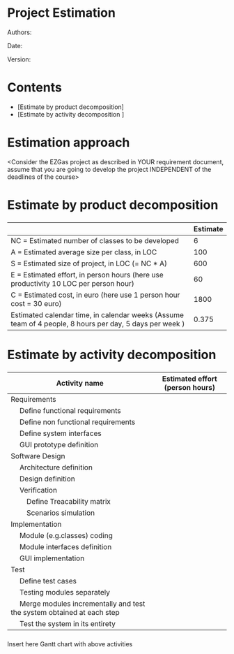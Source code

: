 # Project Estimation  

Authors:

Date:

Version:

# Contents



- [Estimate by product decomposition]
- [Estimate by activity decomposition ]



# Estimation approach

<Consider the EZGas  project as described in YOUR requirement document, assume that you are going to develop the project INDEPENDENT of the deadlines of the course>

# Estimate by product decomposition



### 

|             | Estimate                        |             
| ----------- | ------------------------------- |  
| NC =  Estimated number of classes to be developed   | 6                            |             
|  A = Estimated average size per class, in LOC       | 100                           | 
| S = Estimated size of project, in LOC (= NC * A) | 600 |
| E = Estimated effort, in person hours (here use productivity 10 LOC per person hour)  | 60                                     |   
| C = Estimated cost, in euro (here use 1 person hour cost = 30 euro) | 1800 | 
| Estimated calendar time, in calendar weeks (Assume team of 4 people, 8 hours per day, 5 days per week ) | 0.375                   |               


# Estimate by activity decomposition



### 

|         Activity name    | Estimated effort (person hours)   |             
| ----------- | ------------------------------- | 
|Requirements | |
|&emsp; Define functional requirements | |
|&emsp; Define non functional requirements | |
|&emsp; Define system interfaces | |
|&emsp; GUI prototype definition | |
|Software Design | |
|&emsp; Architecture definition | |
|&emsp; Design definition | |
|&emsp; Verification | |
|&emsp;&emsp; Define Treacability matrix | |
|&emsp;&emsp; Scenarios simulation | |
|Implementation | |
|&emsp; Module (e.g.classes) coding| |
|&emsp; Module interfaces definition | |
|&emsp; GUI implementation | |
|Test | |
|&emsp; Define test cases | |
|&emsp; Testing modules separately | |
|&emsp; Merge modules incrementally and test the system obtained at each step| |
|&emsp; Test the system in its entirety | |


###
Insert here Gantt chart with above activities

